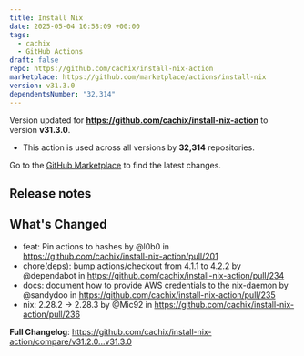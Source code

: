 ```yaml
---
title: Install Nix
date: 2025-05-04 16:58:09 +00:00
tags:
  - cachix
  - GitHub Actions
draft: false
repo: https://github.com/cachix/install-nix-action
marketplace: https://github.com/marketplace/actions/install-nix
version: v31.3.0
dependentsNumber: "32,314"
---
```



Version updated for **https://github.com/cachix/install-nix-action** to version **v31.3.0**.
- This action is used across all versions by **32,314** repositories.

Go to the [GitHub Marketplace](https://github.com/marketplace/actions/install-nix) to find the latest changes.

## Release notes

## What's Changed
* feat: Pin actions to hashes by @l0b0 in https://github.com/cachix/install-nix-action/pull/201
* chore(deps): bump actions/checkout from 4.1.1 to 4.2.2 by @dependabot in https://github.com/cachix/install-nix-action/pull/234
* docs: document how to provide AWS credentials to the nix-daemon by @sandydoo in https://github.com/cachix/install-nix-action/pull/235
* nix: 2.28.2 -> 2.28.3 by @Mic92 in https://github.com/cachix/install-nix-action/pull/236


**Full Changelog**: https://github.com/cachix/install-nix-action/compare/v31.2.0...v31.3.0
